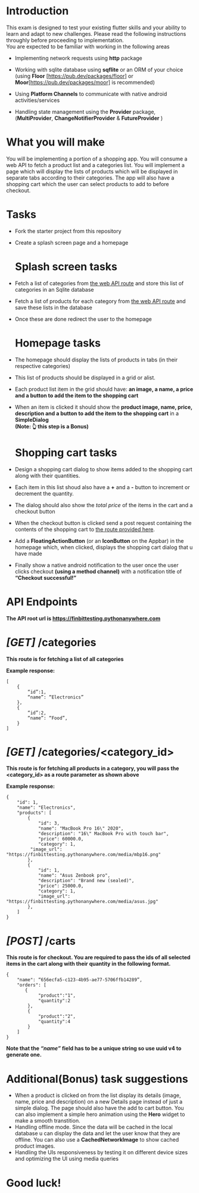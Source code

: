# **Introduction**
This exam is designed to test your existing flutter skills and your ability to learn and adapt to new challenges. Please read the following instructions throughly before proceeding to implementation.  
You are expected to be familiar with working in the following areas

-   Implementing network requests using **http** package

-   Working with sqlite database using **sqflite** or an ORM of your choice (using **Floor** [https://pub.dev/packages/floor] or **Moor**[https://pub.dev/packages/moor] is recommended)
    
-   Using **Platform Channels** to communicate with native android activities/services
    
-   Handling state management using the **Provider** package, (**MultiProvider**, **ChangeNotifierProvider** & **FutureProvider** )


# **What you will make**

You will be implementing a portion of a shopping app. You will consume a web API to fetch a product list and a categories list. You will implement a page which will display the lists of products which will be displayed in separate tabs according to their categories. The app will also have a shopping cart which the user can select products to add to before checkout.

# **Tasks**

 - Fork the starter project from this repository
 - Create a splash screen page  and a homepage


    # **Splash screen tasks**
    
 - Fetch a list of categories from [the web API route](#get-categories) and store this list
       of categories in an Sqlite database
 - Fetch a list of products for each category from [the web API route](#get-categoriescategory_id) and save these lists
       in the database

 - Once these are done redirect the user to the homepage

	# **Homepage tasks**  


-   The homepage should display the lists of products in tabs (in their respective categories)

-   This list of products should be displayed in a grid or alist. 

-   Each product list item in the grid should have: **an image, a name, a price and a button to add the item to the shopping cart**

-   When an item is clicked it should show the **product image, name, price, description and a button to add the item to the shopping cart** in a **SimpleDialog**  
    **(Note: 👆 this step is a Bonus)**

    # **Shopping cart tasks**


-   Design a shopping cart dialog to show items added to the shopping cart along with their quantities. 

-   Each item in this list shoud also have a **+** and a **-** button to increment or decrement the quantity.
-   The dialog should also show the *total price* of the items in the cart and a checkout button

-   When the checkout button is clicked send a post request containing the contents of the shopping cart to [the route provided here](#post-carts).

-   Add a **FloatingActionButton** (or an **IconButton** on the Appbar) in the homepage which, when clicked, displays the shopping cart dialog that u have made

-   Finally show a native android notification to the user once the user clicks checkout **(using a method channel)** with a notification title of **“Checkout successful!”**


# **API Endpoints**
 **The API root url is https://finbittesting.pythonanywhere.com**
 
  # *[GET]*  **/categories**

**This route is for fetching a list of all categories**

**Example response:**

    [
		{
			“id”:1,
			“name”: “Electronics”
		},
		{
			“id”:2,
			“name”: “Food”,
		}
	]


 # *[GET]* **/categories/<category_id>**
**This route is for fetching all products in a category, you will pass the <category_id> as a route parameter as shown above**	

**Example response:**

    {
        "id": 1,
        "name": "Electronics",
        "products": [
            {
                "id": 3,
                "name": "MacBook Pro 16\" 2020",
                "description": "16\" MacBook Pro with touch bar",
                "price": 60000.0,
                "category": 1,
             "image_url": "https://finbittesting.pythonanywhere.com/media/mbp16.png"
            },
            {
                "id": 1,
                "name": "Asus Zenbook pro",
                "description": "Brand new (sealed)",
                "price": 25000.0,
                "category": 1,
                "image_url": "https://finbittesting.pythonanywhere.com/media/asus.jpg"
            },
        ]
    }



 # *[POST]* **/carts**
 **This route is for checkout. You are required to pass the ids of all selected items in the cart along with their quantity in the following format.**

    {
        "name": “656ecfa5-c123-4b95-ae77-5706ffb14289”,
        "orders": [
           {
                "product":"1",
                "quantity":2
            },
            {
                "product":"2",
                "quantity":4
            }
        ]
    }
**Note that the *“name”* field has to be a unique string so use uuid v4 to generate one.**

# **Additional(Bonus) task suggestions**
- When a product is clicked on from the list display its details (image, name, price and description) on a new Details page instead of just a simple dialog. The page should also have the add to cart button. You can also implement a simple hero animation using the **Hero** widget to make a smooth transtition.
- Handling offline mode. Since the data will be cached in the local database u can display the data and let the user know that they are offline. You can also use a **CachedNetworkImage** to show cached product images.
- Handling the UIs responsiveness by testing it on different device sizes and optimizing the UI using media queries



# **Good luck!**